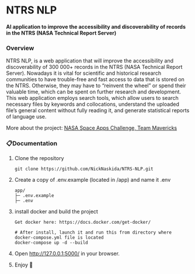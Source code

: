 # NTRS NLP
#### AI application to improve the accessibility and discoverability of records in the NTRS (NASA Technical Report Server)

### Overview
NTRS NLP, is a web application that will improve the accessibility and discoverability of 300 000+ records in the NTRS (NASA Technical Report Server). Nowadays it is vital for scientific and historical research communities to have trouble-free and fast access to data that is stored on the NTRS. Otherwise, they may have to “reinvent the wheel” or spend their valuable time, which can be spent on further research and development. This web application employs search tools, which allow users to search necessary files by keywords and collocations, understand the uploaded file’s general content without fully reading it, and generate statistical reports of language use.

More about the project: [NASA Space Apps Challenge, Team Mavericks](https://2022.spaceappschallenge.org/challenges/2022-challenges/science-legacy/teams/mavericks-1/project)

### 📋Documentation
1. Clone the repository

    ```
    git clone https://github.com/NickNaskida/NTRS-NLP.git
    ```

2. Create a copy of .env.example (located in /app) and name it .env
    ```
    app/
    ├─ .env.example
    ├─ .env
    ```
3. install docker and build the project
    
    ```
    Get docker here: https://docs.docker.com/get-docker/
   
    # After install, launch it and run this from directory where docker-compose.yml file is located
    docker-compose up -d --build
    ```

4. Open http://127.0.0.1:5000/ in your browser.
5. Enjoy 💫
